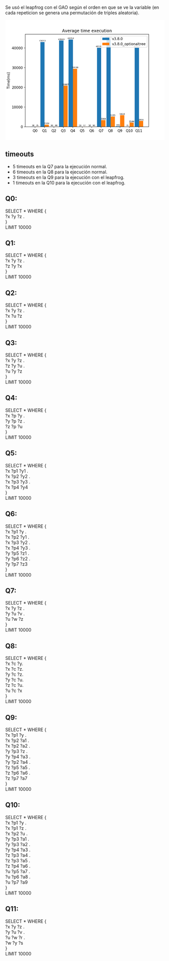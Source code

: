Se usó el leapfrog con el GAO según el orden en que se ve la variable (en cada repeticion se genera una permutación de triples aleatoria).   
  
![average](hot/average.png)  

## timeouts
* 5 timeouts en la Q7 para la ejecución normal.
* 6 timeouts en la Q8 para la ejecución normal.
* 3 timeouts en la Q9 para la ejecución con el leapfrog.
* 1 timeouts en la Q10 para la ejecución con el leapfrog.

## Q0:
SELECT * WHERE {    
	?x ?y ?z .  
}   
LIMIT 10000  
  
## Q1:  
SELECT * WHERE {  
	?x ?y ?z .  
	?z ?y ?x  
}  
LIMIT 10000  
  
## Q2:  
SELECT * WHERE {  
	?x ?y ?z .  
	?x ?u ?z  
}  
LIMIT 10000  
  
## Q3:  
SELECT * WHERE {  
	?x ?y ?z .  
	?z ?y ?u .  
	?u ?y ?z   
}  
LIMIT 10000  
  
## Q4:  
SELECT * WHERE {  
	?x ?p ?y .  
	?y ?p ?z .  
	?z ?p ?u  
}  
LIMIT 10000  
  
## Q5:  
SELECT * WHERE {  
    ?x ?p1 ?y1 .  
	?x ?p2 ?y2 .  
	?x ?p3 ?y3 .  
	?x ?p4 ?y4  
}  
LIMIT 10000  
  
## Q6:  
SELECT * WHERE {  
    ?x ?p1 ?y .  
	?x ?p2 ?y1 .  
	?x ?p3 ?y2 .  
	?x ?p4 ?y3 .  
	?y ?p5 ?z1 .  
	?y ?p6 ?z2 .  
	?y ?p7 ?z3  
}  
LIMIT 10000  
  
## Q7:  
SELECT * WHERE {  
    ?x ?y ?z .  
    ?y ?u ?v .  
    ?u ?w ?z  
}  
LIMIT 10000  
  
## Q8:  
SELECT * WHERE {  
	?x ?c ?y.  
	?x ?c ?z.  
	?y ?c ?z.  
	?y ?c ?u.  
	?z ?c ?u.  
	?u ?c ?x  
}  
LIMIT 10000  
  
## Q9:  
SELECT * WHERE {  
	?x ?p1 ?y .  
	?x ?p2 ?a1 .  
	?x ?p2 ?a2 .  
	?y ?p3 ?z .  
	?y ?p4 ?a3 .  
	?y ?p2 ?a4 .  
	?z ?p5 ?a5 .  
	?z ?p6 ?a6 .  
	?z ?p7 ?a7  
}  
LIMIT 10000  
  
## Q10:  
SELECT * WHERE {  
	?x ?p1 ?y .  
	?x ?p1 ?z .  
	?x ?p2 ?u .  
	?y ?p3 ?a1 .  
	?y ?p3 ?a2 .  
	?y ?p4 ?a3 .  
	?z ?p3 ?a4 .  
	?z ?p3 ?a5 .  
	?z ?p4 ?a6 .  
	?u ?p5 ?a7 .  
	?u ?p6 ?a8 .  
	?u ?p7 ?a9  
}  
LIMIT 10000  
  
## Q11:  
SELECT * WHERE {  
	?x ?y ?z .  
	?y ?u ?v .  
	?u ?w ?r .  
	?w ?y ?s  
}  
LIMIT 10000  
